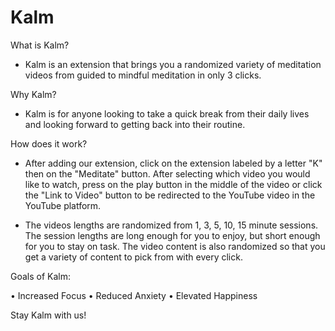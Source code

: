 
# Kalm
What is Kalm?

- Kalm is an extension that brings you a randomized variety of meditation videos from guided to mindful meditation in only 3 clicks. 

Why Kalm?

- Kalm is for anyone looking to take a quick break from their daily lives and looking forward to getting back into their routine.

How does it work? 

- After adding our extension, click on the extension labeled by a letter "K" then on the "Meditate" button. After selecting which video you would like to watch, press on the play button in the middle of the video or click the "Link to Video" button to be redirected to the YouTube video in the YouTube platform.

- The videos lengths are randomized from 1, 3, 5, 10, 15 minute sessions. The session lengths are long enough for you to enjoy, but short enough for you to stay on task. The video content is also randomized so that you get a variety of content to pick from with every click. 

Goals of Kalm:

• Increased Focus
• Reduced Anxiety
• Elevated Happiness

Stay Kalm with us! 

